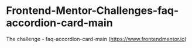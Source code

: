 # Frontend-Mentor-Challenges-faq-accordion-card-main
 The challenge - faq-accordion-card-main (https://www.frontendmentor.io)
